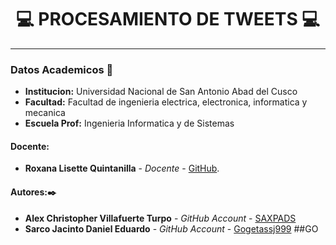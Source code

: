 # **<center> 💻 PROCESAMIENTO DE TWEETS 💻 </center>**

---

### Datos Academicos 📖

- **Institucion:** Universidad Nacional de San Antonio Abad del Cusco
- **Facultad:** Facultad de ingenieria electrica, electronica, informatica y mecanica
- **Escuela Prof:** Ingenieria Informatica y de Sistemas

#### Docente:

- **Roxana Lisette Quintanilla** - _Docente_ - [GitHub](https://github.com/nitanilla).

#### Autores:✒️
- **Alex Christopher Villafuerte Turpo** - _GitHub Account_ - [SAXPADS](https://github.com/SAXPADS)
- **Sarco Jacinto Daniel Eduardo** - _GitHub Account_ - [Gogetassj999](https://github.com/Gogetassj999)
##GO
